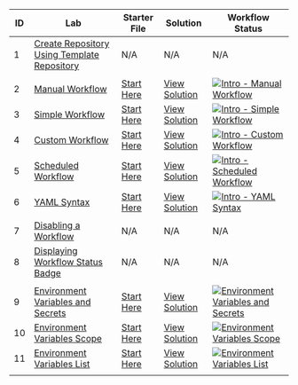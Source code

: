 | ID  | Lab                                                                                                  | Starter File                                             | Solution                                                     | Workflow Status                                                                                                                                                                                                                                           |
| --- | ---------------------------------------------------------------------------------------------------- | -------------------------------------------------------- | ------------------------------------------------------------ | --------------------------------------------------------------------------------------------------------------------------------------------------------------------------------------------------------------------------------------------------------- |
| 1   | [Create Repository Using Template Repository](./labs/create-repository-using-template-repository.md) | N/A                                                      | N/A                                                          | N/A                                                                                                                                                                                                                                                       |
|     |                                                                                                      |                                                          |                                                              |                                                                                                                                                                                                                                                           |
| 2   | [Manual Workflow](./labs/intro-manual-workflow-lab.md)                                               | [Start Here](./labs/intro-manual-workflow-starter.md)    | [View Solution](./labs/intro-manual-workflow-solution.md)    | [![Intro - Manual Workflow](https://github.com/prasadhonrao/github-actions-workshop/actions/workflows/intro-manual-workflow.yml/badge.svg)](https://github.com/prasadhonrao/github-actions-workshop/actions/workflows/intro-manual-workflow.yml)          |
| 3   | [Simple Workflow](./labs/intro-simple-workflow-lab.md)                                               | [Start Here](./labs/intro-simple-workflow-starter.md)    | [View Solution](./labs/intro-simple-workflow-solution.md)    | [![Intro - Simple Workflow](https://github.com/prasadhonrao/github-actions-workshop/actions/workflows/intro-simple-workflow.yml/badge.svg)](https://github.com/prasadhonrao/github-actions-workshop/actions/workflows/intro-simple-workflow.yml)          |
| 4   | [Custom Workflow](./labs/intro-custom-workflow-lab.md)                                               | [Start Here](./labs/intro-custom-workflow-starter.md)    | [View Solution](./labs/intro-custom-workflow-solution.md)    | [![Intro - Custom Workflow](https://github.com/prasadhonrao/github-actions-workshop/actions/workflows/intro-custom-workflow.yml/badge.svg)](https://github.com/prasadhonrao/github-actions-workshop/actions/workflows/intro-custom-workflow.yml)          |
| 5   | [Scheduled Workflow](./labs/intro-scheduled-workflow-lab.md)                                         | [Start Here](./labs/intro-scheduled-workflow-starter.md) | [View Solution](./labs/intro-scheduled-workflow-solution.md) | [![Intro - Scheduled Workflow](https://github.com/prasadhonrao/github-actions-workshop/actions/workflows/intro-scheduled-workflow.yml/badge.svg)](https://github.com/prasadhonrao/github-actions-workshop/actions/workflows/intro-scheduled-workflow.yml) |
| 6   | [YAML Syntax](./labs/intro-yaml-syntax-lab.md)                                                       | [Start Here](./labs/intro-yaml-syntax-starter.md)        | [View Solution](./labs/intro-yaml-syntax-solution.md)        | [![Intro - YAML Syntax](https://github.com/prasadhonrao/github-actions-workshop/actions/workflows/intro-yaml-syntax.yml/badge.svg)](https://github.com/prasadhonrao/github-actions-workshop/actions/workflows/intro-yaml-syntax.yml)                      |
|     |                                                                                                      |                                                          |                                                              |                                                                                                                                                                                                                                                           |
| 7   | [Disabling a Workflow](./labs/disabling-a-workflow-lab.md)                                           | N/A                                                      | N/A                                                          | N/A                                                                                                                                                                                                                                                       |
| 8   | [Displaying Workflow Status Badge](./labs/displaying-workflow-status-badge-lab.md)                   | N/A                                                      | N/A                                                          | N/A                                                                                                                                                                                                                                                       |
|     |                                                                                                      |                                                          |                                                              |                                                                                                                                                                                                                                                           |
| 9   | [Environment Variables and Secrets](./labs/env-var-secrets-lab.md)                                   | [Start Here](./labs/env-var-secrets-starter.md)          | [View Solution](./labs/env-var-secrets-solution.md)          | [![Environment Variables and Secrets](https://github.com/prasadhonrao/github-actions-workshop/actions/workflows/env-var-secrets.yml/badge.svg)](https://github.com/prasadhonrao/github-actions-workshop/actions/workflows/env-var-secrets.yml)            |
| 10  | [Environment Variables Scope](./labs/env-var-scope-lab.md)                                           | [Start Here](./labs/env-var-scope-starter.md)            | [View Solution](./labs/env-var-scope-solution.md)            | [![Environment Variables Scope](https://github.com/prasadhonrao/github-actions-workshop/actions/workflows/env-var-scope.yml/badge.svg)](https://github.com/prasadhonrao/github-actions-workshop/actions/workflows/env-var-scope.yml)                      |
| 11  | [Environment Variables List](./labs/env-var-list-lab.md)                                             | [Start Here](./labs/env-var-list-starter.md)             | [View Solution](./labs/env-var-list-solution.md)             | [![Environment Variables List](https://github.com/prasadhonrao/github-actions-workshop/actions/workflows/env-var-list.yml/badge.svg)](https://github.com/prasadhonrao/github-actions-workshop/actions/workflows/env-var-list.yml)                         |
|     |                                                                                                      |                                                          |                                                              |                                                                                                                                                                                                                                                           |
